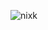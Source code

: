 ![nixk](https://github-readme-stats.vercel.app/api?username=yoboinixk&show_icons=true&theme=radical)

